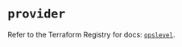# `provider`

Refer to the Terraform Registry for docs: [`opslevel`](https://registry.terraform.io/providers/opslevel/opslevel/1.6.3/docs).
